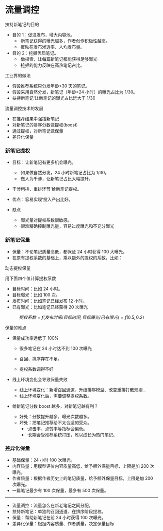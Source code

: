 # 流量调控

扶持新笔记的目的

- 目的 1：促进发布，增大内容池。
  - ·新笔记获得的曝光越多，作者创作积极性越高。
  - ·反映在发布渗透率、人均发布量。
- 目的 2：挖掘优质笔记。
  - ·做探索，让每篇新笔记都能获得足够曝光·
  - ·挖掘的能力反映在高热笔记占比。

工业界的做法

- 假设推荐系统只分发年龄<30 天的笔记。
- 假设采用自然分发，新笔记（年龄<24 小时）的曝光占比为 1/30。
- 扶持新笔记’让新笔记的曝光占比远大于 1/30

流量调控技术的发展

- 在推荐结果中强插新笔记
- 对新笔记的排序分数做提权(boost)
- 通过提权，对新笔记做保量
- 差异化保量

### 新笔记提权

- 目标：让新笔记有更多机会曝光。
  - ·如果做自然分发，24 小时新笔记占比为 1/30。
  - ·做人为千涉，让新笔记占比大幅提升。
- 干涉粗排、重排环节’给新笔记提权。

- 优点：容易实现’投入产出比好。
- 缺点
  - ·曝光量对提权系数很敏感。
  - ·很难精确控制曝光量，容易过度曝光和不充分曝光

### 新笔记保量

- 保量：不论笔记质量高低，都保证 24 小时获得 100 大曝光。
- 在原有提权系数的基础上，乘以额外的提权的系数，比如：

动态提权保量

用下面四个值计算提权系数

- 目标时间：比如 24 小时。
- 目标曝光：比如 100 次。
- 发布时间：比如笔记已经发布 12 小时。
- 已有曝光：比如笔记已经获得 20 次曝光

$$
提权系数=f(发布时间/目标时间,目标曝光/已有曝光)=f(0.5,0.2)
$$

保量的难点

- 保量成功率远低于 100%

  - 很多笔记在 24 小时达不到 100 次曝光

  - 召回、排序存在不足。

  - 提权系数调得不好

- 线上环境变化会导致保量失败

  - 线上环境变化：新增召回通道、升级排序模型、改变重排打散规则…
  - 线上环境变化后，需要调整提权系数。

- 给新笔记分数 boost 越多，对新笔记越有利？

  - 好处：分数提升越多，曝光次数越多。
  - 坏处：把笔记推荐给不太合适的受众。
    - ·点击率、点赞率等指标会偏低。
    - ·长期会受推荐系统打压，难以成长为热门笔记。

### 差异化保量

- 基础保量：24 小时 100 次曝光。
- 内容质量：用模型评价内容质量高低，给予额外保量目标，上限是加 200 次曝光。
- 作者质量：根据作者历史上的笔记质量，给予额外保量目标，上限是加 200 次曝光。
- 一篇笔记最少有 100 次保量，最多有 500 次保量。

---

- 流量调控：流量怎么在新老笔记之间分配。
- 扶持新笔记：单独的召回通道、在排序阶段提权。
- 保量：帮助新笔记在前 24 小时获得 100 次曝光。
- 差异化保量：根据内容质量、作者质量，决定保量目标
